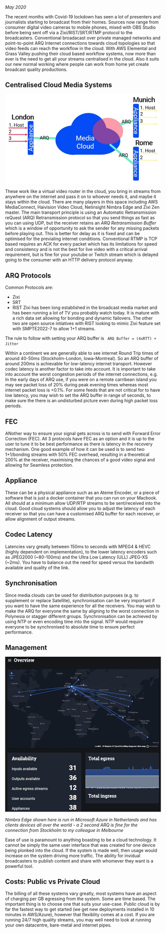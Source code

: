 _May 2020_

The recent months with Covid-19 lockdown has seen a lot of presenters and journalists starting to broadcast from their homes. Sources now range from consumer digital video cameras to mobile phones, mixed with OBS Studio before being sent off via a Zixi/RIST/SRT/RTMP protocol to the broadcasters. Conventional broadacast over private managed networks and point-to-point ARQ Internet connections towards cloud topologies so that video feeds can reach the workflow in the cloud. With AWS Elemental and Grass Valley pushing their cloud based workflow systems, now more than ever is the need to get all your streams centralised in the cloud. Also it suits our new normal working where people can work from home yet create broadcast quality productions.

## Centralised Cloud Media Systems

![Image](./media-cloud01.jpg)

These work like a virtual video router in the cloud, you bring in streams from anywhere on the internet and pass it on to whoever needs it, and maybe it stays within the cloud. There are many players in this space including AWS MediaConnect, Haivision Video Cloud, Netinsight Nimbra Edge and Zixi Zen master. The main transport principle is using an Automatic Retransmission reQuest (ARQ) Retransmission protocol so that you send things as fast as you can using UDP, but the receiver retains an *ARQ Retransmission Buffer* which is a window of opportunity to ask the sender for any missing packets before playing out. This is better for delay as it is fixed and can be optimised for the previaling internet conditions. Conventional RTMP  is TCP based requires an ACK for every packet which has its limitations for speed and consistency and is not the best for live video with a critical arrival requirement, but is fine for your youtube or Twitch stream which is delayed going to the consumer with an HTTP delivery protocol anyway.


## ARQ Protocols
Common Protocols are:
- Zixi
- SRT
- RIST 
Zixi has been long established in the broadcast media market and has been running a lot of TV you probably watch today. It is mature with a rich data set allowing for bonding and dynamic failovers. The other two are open source intiatives with RIST looking to mimic Zixi feature set with SMPTE2022-7 to allow 1+1 streams.

The rule to follow with setting your ARQ buffer is ` ARQ Buffer = (4xRTT) + Jitter`

Within a continent we are generally able to see internet Round Trip times of around 40-50ms (Stockholm-London, Iowa-Montreal). So an ARQ buffer of around 200ms is achievable for low-latency internet transport. However codec latency is another factor to take into account. It is important to take into account the worst congestion periods of the internet connections, e.g. In the early days of ARQ use, if you were on a remote carribean island you may see packet loss of 20% during peak evening times whereas most internet packet loss is <0.1%. For some feeds that are not critical for to have low latency, you may wish to set the ARQ buffer in range of seconds, to make sure the there is an undisturbed picture even during high packet loss periods.

## FEC
ANother way to ensure your signal gets across is to send with Forward Error Correction (FEC). All 3 protocols have FEC as an option and it is up to the user to tune it to be best performance as there is latency in the recovery mechanism. One good example of how it can be used is to send two 1+1/bonding streams with 50% FEC overhead, resulting in a theoretical 200% at the receiver, maximising the chances of a good video signal and allowing for Seamless protection.

## Appliance
These can be a physical appliance such as an Ateme Encoder, or a piece of software that is just a docker container that you can run on your Macbook. All should at a minimum allow UDP/RTP streams to be sent/received into the cloud. Good cloud systems should allow you to adjust the latency of each receiver so that you can have a customised ARQ buffer for each receiver, or allow alignment of output streams.

## Codec Latency
Latencies vary greatly between 150ms to seconds with MPEG4 & HEVC (highly dependent on implementation), to the lower latency encoders such as JPEG2000 (~80-100ms) and the Ultra Low Latency (ULL) JPEG-XS (~2ms). You have to balance out the need for speed versus the bandwith available and quality of the link.

## Synchronisation
Since media clouds can be used for distribution purposes (e.g. to supplement or replace Satellite), synchronisation can be very important if you want to have the same experience for all the receivers. You may wish to make the ARQ for everyone the same by aligning to the worst connection in Polynesia or stagger different groups. Synchronisation can be achieved by using NTP or even encoding time into the signal. NTP would require everyone to be synchronised to absolute time to ensure perfect performance.

## Management

![Image](./nimbraedge01.jpg)

_Nimbra Edge shown here is run in Microsoft Azure in Netherlands and has clients devices all over the world - a 2 second ARQ is fine for the connection from Stockholm to my colleague in Melbourne_

Ease of use is paramount to anything boasting to be a cloud technology. It cannot be simply the same user interface that was created for one device being plonked into the cloud. If the system is made well, then usage would increase on the system driving more traffic. The ability for invidual broadcasters to publish content and share with whomever they want is a powerful tool. 

## Costs: Public vs Private Cloud

The billing of all these systems vary greatly, most systems have an aspect of charging per GB egressing from the system. Some are time based. The important thing is to choose one that suits your use-case. Public cloud is by far the fastest way to get started (we get new deployments installed in 10 minutes in AWS/Azure), however that flexiblity comes at a cost. If you are running 24/7 high quality streams, you may well need to look at running your own datacentre, bare-metal and internet pipes.





